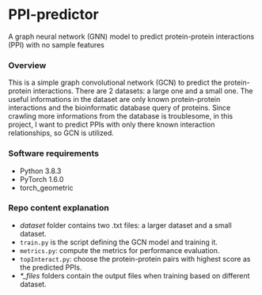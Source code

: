 # PPI-predictor
A graph neural network (GNN) model to predict protein-protein interactions (PPI) with no sample features



### Overview

This is a simple graph convolutional network (GCN) to predict the protein-protein interactions. There are 2 datasets: a large one and a small one. The useful informations in the dataset are only known protein-protein interactions and the bioinformatic database query of proteins. Since crawling more informations from the database is troublesome, in this project, I want to predict PPIs with only there known interaction relationships, so GCN is utilized.



### Software requirements

* Python 3.8.3
* PyTorch 1.6.0
* torch_geometric



### Repo content explanation

* *dataset* folder contains two .txt files: a larger dataset and a small dataset.
* `train.py`  is the script defining the GCN model and training it.
* `metrics.py`: compute the metrics for performance evaluation.
* `topInteract.py`: choose the protein-protein pairs with highest score as the predicted PPIs.
* *\*_files* folders contain the output files when training based on different dataset.






